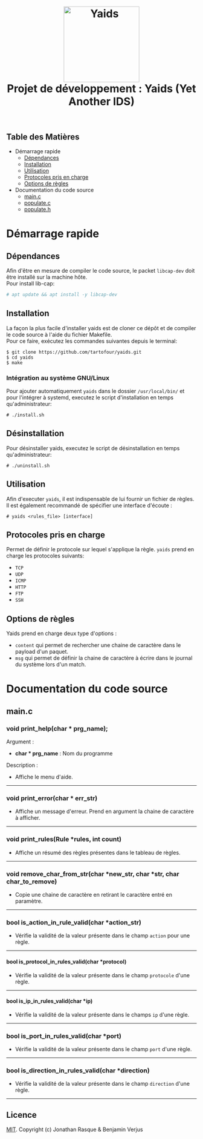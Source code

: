 <h1 align="center">
  <a href="https://github.com/tartofour/yaids"><img src="https://cdn.freebiesupply.com/logos/large/2x/c-2975-logo-png-transparent.png" alt="Yaids" width="200"></a>
  <br>
  Projet de développement : Yaids (Yet Another IDS)
  <br>
  <br>
</h1>


## Table des Matières

- Démarrage rapide
    - [Dépendances](#d%C3%A9pendances)
    - [Installation](#installation)
    - [Utilisation](#utilisation)
    - [Protocoles pris en charge](#protocoles-pris-en-charge)
    - [Options de règles](#options-de-règles)
- Documentation du code source
    - [main.c](#main.c)
    - [populate.c](#populate.c)
    - [populate.h](#populate.h)
    
# Démarrage rapide
## Dépendances

Afin d'être en mesure de compiler le code source, le packet `libcap-dev` doit être installé sur la machine hôte.  
Pour install lib-cap:

```bash
# apt update && apt install -y libcap-dev
```

## Installation

La façon la plus facile d'installer yaids est de cloner ce dépôt et de compiler le code source à l'aide du fichier Makefile.  
Pour ce faire, exécutez les commandes suivantes depuis le terminal:

```
$ git clone https://github.com/tartofour/yaids.git
$ cd yaids
$ make
```

### Intégration au système GNU/Linux

Pour ajouter automatiquement `yaids` dans le dossier `/usr/local/bin/` et pour l'intégrer à systemd, executez le script d'installation en temps qu'administrateur:

```
# ./install.sh
```

## Désinstallation

Pour désinstaller yaids, executez le script de désinstallation en temps qu'administrateur:

```
# ./uninstall.sh
```

## Utilisation

Afin d'executer `yaids`, il est indispensable de lui fournir un fichier de règles.  
Il est également recommandé de spécifier une interface d'écoute :

```
# yaids <rules_file> [interface]
```

## Protocoles pris en charge

Permet de définir le protocole sur lequel s'applique la règle. `yaids` prend en charge les protocoles suivants:
- `TCP`
- `UDP`
- `ICMP`
- `HTTP`
- `FTP`
- `SSH`

## Options de règles
Yaids prend en charge deux type d'options :
- `content` qui permet de rechercher une chaine de caractère dans le payload d'un paquet.
- `msg` qui permet de définir la chaine de caractère à écrire dans le journal du système lors d'un match. 

# Documentation du code source
## main.c
### void print_help(char * prg_name);

Argument : 
- **char * prg_name** : Nom du programme

Description : 
- Affiche le menu d'aide.
* * *
### void print_error(char * err_str)
- Affiche un message d'erreur. Prend en argument la chaine de caractère à afficher.
* * *

### void print_rules(Rule *rules, int count)
- Affiche un résumé des règles présentes dans le tableau de règles.
* * *

### void remove_char_from_str(char *new_str, char *str, char char_to_remove)
- Copie une chaine de caractère en retirant le caractère entré en paramètre.
* * *

### bool is_action_in_rule_valid(char *action_str)
- Vérifie la validité de la valeur présente dans le champ `action` pour une règle.
* * *

#### bool is_protocol_in_rules_valid(char *protocol)
- Vérifie la validité de la valeur présente dans le champ `protocole` d'une règle.
* * *

#### bool is_ip_in_rules_valid(char *ip)
- Vérifie la validité de la valeur présente dans le champs `ip` d'une règle.
* * *

### bool is_port_in_rules_valid(char *port)
- Vérifie la validité de la valeur présente dans le champ `port` d'une règle.
* * *

### bool is_direction_in_rules_valid(char *direction)
- Vérifie la validité de la valeur présente dans le champ `direction` d'une règle.
* * *





## Licence

[MIT](/usr/share/joplin/resources/app.asar/LICENSE "LICENSE"). Copyright (c) Jonathan Rasque & Benjamin Verjus
